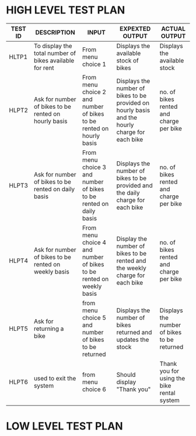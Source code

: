 # HIGH LEVEL TEST PLAN

| TEST ID | DESCRIPTION | INPUT | EXPEXTED OUTPUT | ACTUAL OUTPUT |
| -- | -- | -- | -- | -- |
| HLTP1 | To display the total number of bikes available for rent | From menu choice 1 | Displays the available stock of bikes | Displays the available stock |
| HLPT2 | Ask for number of bikes to be rented on hourly basis | From menu choice 2 and number of bikes to be rented on hourly basis | Displays the number of bikes to be provided on hourly basis and the hourly charge for each bike | no. of bikes rented and charge per bike |
| HLPT3 | Ask for number of bikes to be rented on daily basis | From menu choice 3 and number of bikes to be rented on daily basis | Displays the number of bikes to be provided and the daily charge for each bike | no. of bikes rented and charge per bike |
| HLPT4 | Ask for number of bikes to be rented on weekly basis | From menu choice 4 and number of bikes to be rented on weekly basis | Display the number of bikes to be rented and the weekly charge for each bike | no. of bikes rented and charge per bike |
| HLPT5 | Ask for returning a bike | from menu choice 5 and number of bikes to be returned | Displays the number of bikes returned and updates the stock | Displays the number of bikes to be returned |
| HLPT6 | used to exit the system | from menu choice 6 | Should display "Thank you" | Thank you for using the bike rental system |

# LOW LEVEL TEST PLAN 





